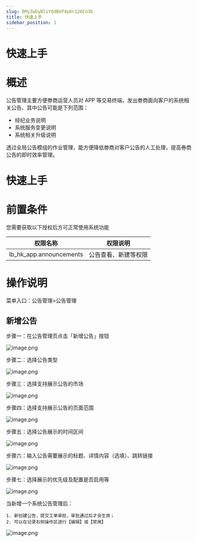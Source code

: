 ```yaml
---
slug: DMyZwDyBliY8dBkP4p8c126Cn36
title: 快速上手
sidebar_position: 1
---
```



# 快速上手


# 概述


公告管理主要方便劵商运营人员对 APP 等交易终端，发出劵商面向客户的系统相关公告、其中公告可能是下列范围：

- 经纪业务说明
- 系统服务变更说明
- 系统相关升级说明

透过全局公告模组的作业管理，能方便降低劵商对客户公告的人工处理，提高券商公告的即时效率管理。


# 快速上手


# 前置条件


您需要获取以下授权后方可正常使用系统功能


| 权限名称                    | 权限说明       |
| ----------------------- | ---------- |
| lb_hk_app.announcements | 公告查看、新建等权限 |


# 操作说明


菜单入口：公告管理>公告管理


## 新增公告


步骤一：在公告管理页点击「新增公告」按钮


![image.png](/assets/e5a80ecc3f1c4520e960d86e24e92097.png)


步骤二：选择公告类型


![image.png](/assets/2171a1f702bf4e0b73ec09585cf9051a.png)


步骤三：选择支持展示公告的市场


![image.png](/assets/d991d0844f25e0102f9bb19929d2b487.png)


步骤四：选择支持展示公告的页面范围


![image.png](/assets/f5237b4160c25278864bd8b35d6f2786.png)


步骤五：选择公告展示的时间区间


![image.png](/assets/112e243ed008c8037d682887bd4d6dd1.png)


步骤六：输入公告需要展示的标题、详情内容（选填）、跳转链接


![image.png](/assets/fe28b4fcebaebc72c0c92f654d3af228.png)


步骤七：选择展示的优先级及配置是否启用等


![image.png](/assets/3f961cc484c1f710b1ba792be6e6e38a.png)


当新增一个系统公告管理后：

    1. 新创建公告，提交工单审批，审批通过后才会生效；
    2. 可以在记录右侧操作区进行【编辑】或【禁用】

![image.png](/assets/a536de628318e98ba8c56c3dba6f652c.png)

